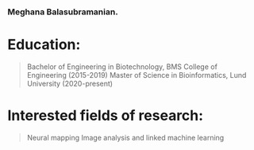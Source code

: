 ### Meghana Balasubramanian.

# Education: 
> Bachelor of Engineering in Biotechnology, BMS College of Engineering (2015-2019)
> Master of Science in Bioinformatics, Lund University (2020-present)

# Interested fields of research:
> Neural mapping
> Image analysis and linked machine learning
